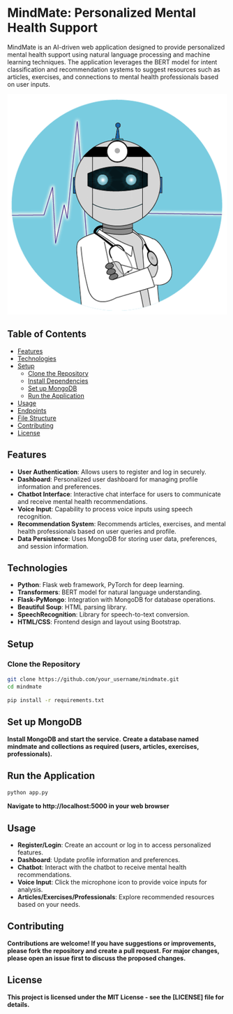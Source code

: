 # MindMate: Personalized Mental Health Support

MindMate is an AI-driven web application designed to provide personalized mental health support using natural language processing and machine learning techniques. The application leverages the BERT model for intent classification and recommendation systems to suggest resources such as articles, exercises, and connections to mental health professionals based on user inputs.

![MindMate Demo](mindmate_logo.png)

## Table of Contents

- [Features](#features)
- [Technologies](#technologies)
- [Setup](#setup)
  - [Clone the Repository](#clone-the-repository)
  - [Install Dependencies](#install-dependencies)
  - [Set up MongoDB](#set-up-mongodb)
  - [Run the Application](#run-the-application)
- [Usage](#usage)
- [Endpoints](#endpoints)
- [File Structure](#file-structure)
- [Contributing](#contributing)
- [License](#license)

## Features

- **User Authentication**: Allows users to register and log in securely.
- **Dashboard**: Personalized user dashboard for managing profile information and preferences.
- **Chatbot Interface**: Interactive chat interface for users to communicate and receive mental health recommendations.
- **Voice Input**: Capability to process voice inputs using speech recognition.
- **Recommendation System**: Recommends articles, exercises, and mental health professionals based on user queries and profile.
- **Data Persistence**: Uses MongoDB for storing user data, preferences, and session information.

## Technologies

- **Python**: Flask web framework, PyTorch for deep learning.
- **Transformers**: BERT model for natural language understanding.
- **Flask-PyMongo**: Integration with MongoDB for database operations.
- **Beautiful Soup**: HTML parsing library.
- **SpeechRecognition**: Library for speech-to-text conversion.
- **HTML/CSS**: Frontend design and layout using Bootstrap.

## Setup

### Clone the Repository

```bash
git clone https://github.com/your_username/mindmate.git
cd mindmate
```
```bash
pip install -r requirements.txt
```
## Set up MongoDB
**Install MongoDB and start the service.**
**Create a database named mindmate and collections as required (users, articles, exercises, professionals).**

## Run the Application
```bash
python app.py
```
**Navigate to http://localhost:5000 in your web browser**

## Usage
- **Register/Login**: Create an account or log in to access personalized features.
- **Dashboard**: Update profile information and preferences.
- **Chatbot**: Interact with the chatbot to receive mental health recommendations.
- **Voice Input**: Click the microphone icon to provide voice inputs for analysis.
- **Articles/Exercises/Professionals**: Explore recommended resources based on your needs.

## Contributing
**Contributions are welcome! If you have suggestions or improvements, please fork the repository and create a pull request. For major changes, please open an issue first to discuss the proposed changes.**

## License
**This project is licensed under the MIT License - see the [LICENSE] file for details.**
